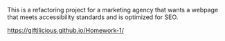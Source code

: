 This is a refactoring project for a marketing agency that wants a webpage that meets accessibility standards and is optimized for SEO. 

https://giftilicious.github.io/Homework-1/

